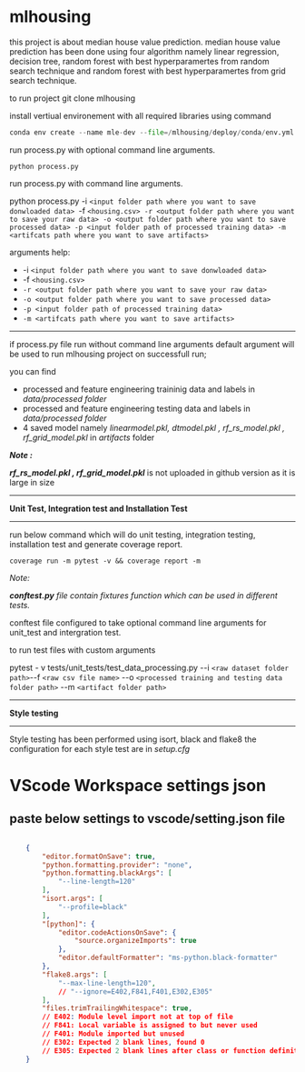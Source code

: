 
# mlhousing

this project is about median house value prediction. median house value prediction has been done using four algorithm namely linear regression, decision tree, random forest with best hyperparamertes from random search technique and random forest with best hyperparamertes from grid search technique.

to run project git clone mlhousing

install vertiual environement with all required libraries using command

```python
conda env create --name mle-dev --file=/mlhousing/deploy/conda/env.yml

```

run process.py with optional command line arguments.

```
python process.py
```

run process.py with command line arguments.

python process.py -i `<input folder path where you want to save donwloaded data> `-f `<housing.csv> -r <output folder path where you want to save your raw data> -o <output folder path where you want to save processed data> -p <input folder path of processed training data> -m <artifcats path where you want to save artifacts>`

arguments help:

* -i `<input folder path where you want to save donwloaded data> `
* -f `<housing.csv> `
* `-r <output folder path where you want to save your raw data> `
* `-o <output folder path where you want to save processed data> `
* `-p <input folder path of processed training data> `
* `-m <artifcats path where you want to save artifacts>`

---

if process.py file run without command line arguments default argument will be used to run mlhousing project on successfull run;

you can find

* processed and feature engineering traininig data and labels in *data/processed folder*
* processed and feature engineering testing data and labels in *data/processed folder*
* 4 saved model namely *linearmodel.pkl, dtmodel.pkl , rf_rs_model.pkl , rf_grid_model.pkl* in *artifacts* folder

***Note :***

***rf_rs_model.pkl , rf_grid_model.pkl*** is not uploaded in github version as it is large in size

---

**Unit Test, Integration test and Installation Test**

---

run below command which will do unit testing, integration testing, installation test and generate coverage report.

```
coverage run -m pytest -v && coverage report -m
```

*Note:*

***conftest.py*** *file contain fixtures function which can be used in different tests.*

conftest file configured to take optional command line arguments for unit_test and intergration test.

to run test files with custom arguments

pytest - v tests/unit_tests/test_data_processing.py --i `<raw dataset folder path>`--f `<raw csv file name>`  --o `<processed training and testing data folder path>`  --m `<artifact folder path>`

---

**Style testing**

---

Style testing has been performed using isort, black and flake8 the configuration for each style test are in *setup.cfg*

# VScode Workspace settings json

## paste below settings to vscode/setting.json file

```json

    {
        "editor.formatOnSave": true,
        "python.formatting.provider": "none",
        "python.formatting.blackArgs": [
            "--line-length=120"
        ],
        "isort.args": [
            "--profile=black"
        ],
        "[python]": {
            "editor.codeActionsOnSave": {
                "source.organizeImports": true
            },
            "editor.defaultFormatter": "ms-python.black-formatter"
        },
        "flake8.args": [
            "--max-line-length=120",
            // "--ignore=E402,F841,F401,E302,E305"
        ],
        "files.trimTrailingWhitespace": true,
        // E402: Module level import not at top of file
        // F841: Local variable is assigned to but never used
        // F401: Module imported but unused
        // E302: Expected 2 blank lines, found 0
        // E305: Expected 2 blank lines after class or function definition, found 1
    }
```
